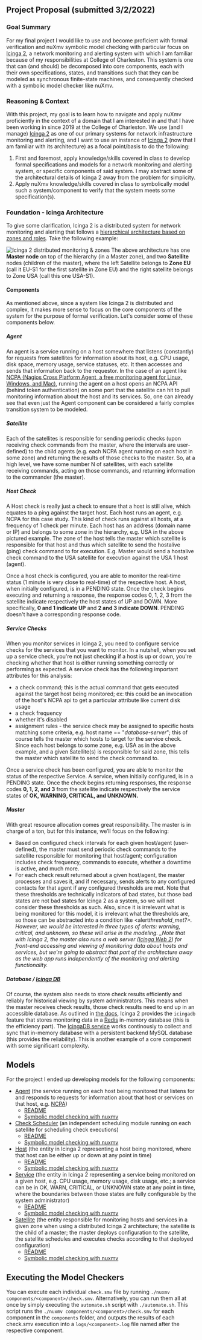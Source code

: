## Project Proposal (submitted 3/2/2022)

### Goal Summary

For my final project I would like to use and become proficient with formal verification and nuXmv symbolic model checking with particular focus on [Icinga 2](https://icinga.com/docs/icinga-2/latest/doc/01-about/), a network monitoring and alerting system with which I am familiar because of my responsibilities at College of Charleston. This system is one that can (and should) be decomposed into core components, each with their own specifications, states, and transitions such that they can be modeled as synchronous finite-state machines, and consequently checked with a symbolic model checker like nuXmv.

### Reasoning & Context

With this project, my goal is to learn how to navigate and apply nuXmv proficiently in the context of a domain that I am interested in and that I have been working in since 2019 at the College of Charleston. We use (and I manage) [Icinga 2](https://icinga.com/docs/icinga-2/latest/doc/01-about/) as one of our primary systems for network infrastructure monitoring and alerting, and I want to use an instance of [Icinga 2](https://icinga.com/docs/icinga-2/latest/doc/01-about/) (now that I am familiar with its architecture) as a focal point/basis to do the following:

1. First and foremost, apply knowledge/skills covered in class to develop formal specifications and
   models for a network monitoring and alerting system, or specific components of said system. I may
   abstract some of the architectural details of Icinga 2 away from the problem for simplicity.
2. Apply nuXmv knowledge/skills covered in class to symbolically model such a system/component to
   verify that the system meets some specification(s).

### Foundation - Icinga Architecture

To give some clarification, Icinga 2 is a distributed system for network monitoring and alerting that follows a [hierarchical architecture based on zones and roles](https://icinga.com/docs/icinga-2/latest/doc/06-distributed-monitoring/). Take the following example:

![Icinga 2 distributed monitoring & zones](img/icinga2_distributed_monitoring_zones.png)
The above architecture has one **Master node** on top of the hierarchy (in a Master zone), and two **Satellite** nodes (children of the master), where the left Satellite belongs to **Zone EU** (call it EU-S1 for the first satellite in Zone EU) and the right satellite belongs to Zone USA (call this one USA-S1).

#### Components

As mentioned above, since a system like Icinga 2 is distributed and complex, it makes more sense to focus on the core components of the system for the purpose of formal verification. Let's consider some of these components below.

##### Agent

An agent is a service running on a host somewhere that listens (constantly) for requests from satellites
for information about its host, e.g. CPU usage, disk space, memory usage, service statuses, etc. It then
accesses and sends that information back to the requestor. In the case of an agent like [NCPA (Nagios Cross Platform Agent, a free monitoring agent for Linux, Windows, and Mac)](https://www.nagios.org/ncpa/), running the agent on a host opens an NCPA API (behind token authentication) on some port that the satellite can hit to pull monitoring information about the host and its services. So, one can already see that even just the Agent component can be considered a fairly complex transition system to be modeled.

##### Satellite

Each of the satellites is responsible for sending periodic checks (upon receiving check commands from
the master, where the intervals are user-defined) to the child agents (e.g. each NCPA agent running on each host in some zone) and returning the results of those checks to the master. So, at a high level, we have some number N of satellites, with each satellite receiving commands, acting on those commands, and returning information to the commander (the master).

##### Host Check

A Host check is really just a check to ensure that a host is still alive, which equates to a ping against the target host. Each host runs an agent, e.g. NCPA for this case study. This kind of check runs against all hosts, at a frequency of 1 check per minute. Each host has an address (domain name or IP) and belongs to some zone in the hierarchy, e.g. USA in the above pictured example. The zone of the host tells the master which satellite is responsible for that host and thus which satellite to send the hostalive (ping) check command to for execution. E.g. Master would send a hostalive check command to the USA satellite for execution against the USA 1 host (agent).

Once a host check is configured, you are able to monitor the real-time status (1 minute is very close to real-time) of the respective host. A host, when initially configured, is in a PENDING state. Once the check begins executing and returning a response, the response codes 0, 1, 2, 3 from the satellite indicate respectively the host states of UP and DOWN. More specifically, **0 and 1 indicate UP** and **2 and 3 indicate DOWN**. PENDING doesn't have a corresponding response code.

##### Service Checks

When you monitor services in Icinga 2, you need to configure service checks for the services that you want to monitor. In a nutshell, when you set up a service check, you're not just checking if a host is up or down, you're checking whether that host is either running something correctly or performing as expected. A service check has the following important attributes for this analysis:

- a check command; this is the actual command that gets executed against the target host being monitored; ex: this could be an invocation of the host's NCPA api to get a particular attribute like current disk usage
- a check frequency
- whether it's disabled
- assignment rules - the service check may be assigned to specific hosts matching some criteria, e.g. host name == "_database-server_"; this of course tells the master which hosts to target for the service check. Since each host belongs to some zone, e.g. USA as in the above example, and a given Satellite(s) is responsible for said zone, this tells the master which satellite to send the check command to.

Once a service check has been configured, you are able to monitor the status of the respective Service. A service, when initially configured, is in a PENDING state. Once the check begins returning responses, the response codes **0, 1, 2, and 3** from the satellite indicate respectively the service states of **OK, WARNING, CRITICAL, and UNKNOWN.**

##### Master

With great resource allocation comes great responsibility. The master is in charge of a ton, but for this
instance, we’ll focus on the following:

- Based on configured check intervals for each given host/agent (user-defined), the master must send
  periodic check commands to the satellite responsible for monitoring that host/agent; configuration includes check frequency, commands to execute, whether a downtime is active, and much more.
- For each check result returned about a given host/agent, the master processes and saves it, and if
  necessary, sends alerts to any configured contacts for that agent if any configured thresholds are met.
  Note that these thresholds are technically indicators of bad states, but those bad states are not bad
  states for Icinga 2 as a system, so we will not consider these thresholds as such. Also, since it is irrelevant
  what is being monitored for this model, it is irrelevant what the thresholds are, so those can be
  abstracted into a condition like <alert*threshold_met?>. However, we would be interested in three types
  of alerts: warning, critical, and unknown, so these will arise in the modeling. \_Note that with Icinga 2, the master also runs a web server ([Icinga Web 2](https://icinga.com/docs/icinga-web-2/latest/doc/01-About/#:~:text=Icinga%20Web%202%20is%20a,and%20easily%20extensible%20with%20modules.)) for front-end accessing and viewing of monitoring data about hosts and services, but we're going to abstract that part of the architecture away as the web app runs independently of the monitoring and alerting functionality.*

##### Database / [Icinga DB](https://icinga.com/docs/icinga-2/latest/doc/14-features/#icinga-db)

Of course, the system also needs to store check results efficiently and reliably for historical viewing by system administrators. This means when the master receives check results, those check results need to end up in an accessible database. As outlined in [the docs](https://icinga.com/docs/icinga-2/latest/doc/14-features/#icinga-db), Icinga 2 provides the `icingadb` feature that stores monitoring data in a [Redis](https://redis.io) in-memory database (this is the efficiency part). The [IcingaDB service](https://github.com/icinga/icingadb) works continously to collect and sync that in-memory database with a persistent backend MySQL database (this provides the reliability). This is another example of a core component with some significant complexity.

## Models

For the project I ended up developing models for the following components:

- [Agent](https://icinga.com/docs/icinga-2/latest/doc/07-agent-based-monitoring/) (the service running on each host being monitored that listens for and responds to requests for information about that host or services on that host, e.g. [NCPA](https://www.nagios.org/ncpa/))
  - [README](components/agent/README.md)
  - [Symbolic model checking with nuxmv](components/agent/check.smv)
- [Check Scheduler](https://icinga.com/docs/icinga-2/latest/doc/19-technical-concepts/#check-scheduler) (an independent scheduling module running on each satellite for scheduling check executions)
  - [README](components/checkscheduler/README.md)
  - [Symbolic model checking with nuxmv](components/checkscheduler/check.smv)
- [Host](https://icinga.com/docs/icinga-2/latest/doc/03-monitoring-basics/#hosts-and-services) (the entity in Icinga 2 representing a host being monitored, where that host can be either up or down at any point in time)
  - [README](components/host/README.md)
  - [Symbolic model checking with nuxmv](components/host/check.smv)
- [Service](https://icinga.com/docs/icinga-2/latest/doc/03-monitoring-basics/#hosts-and-services) (the entity in Icinga 2 representing a service being monitored on a given host, e.g. CPU usage, memory usage, disk usage, etc.; a service can be in OK, WARN, CRITICAL, or UNKNOWN state at any point in time, where the boundaries between those states are fully configurable by the system administrator)
  - [README](components/service/README.md)
  - [Symbolic model checking with nuxmv](components/service/check.smv)
- [Satellite](https://icinga.com/docs/icinga-2/latest/doc/06-distributed-monitoring/#roles-master-satellites-and-agents) (the entity responsible for monitoring hosts and services in a given zone when using a distributed Icinga 2 architecture; the satellite is the child of a master; the master deploys configuration to the satellite, the satellite schedules and executes checks according to that deployed configuration)
  - [README](components/satellite/README.md)
  - [Symbolic model checking with nuxmv](components/satellite/check.smv)

## Executing the Model Checkers

You can execute each individual `check.smv` file by running `./nuxmv components/<component>/check.smv`.
Alternatively, you can run them all at once by simply executing the `automate.sh` script with `./automate.sh`. This script runs the `./nuxmv components/<component>/check.smv` for each component in the `components` folder, and outputs the results of each check.smv execution into a `logs/<component>.log` file named after the respective component.
